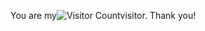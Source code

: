 You are my![Visitor Count](http://profile-counter.glitch.me/fengmclovin/count.svg)visitor. Thank you!
